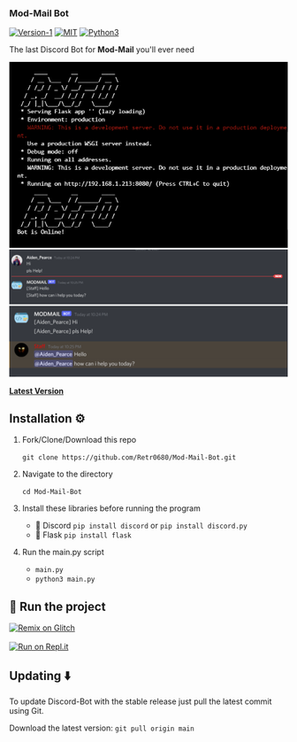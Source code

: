 ### Mod-Mail Bot

[![Version-1](https://img.shields.io/badge/Version-1-green)](https://github.com/Retr0680/Discord-Bot/)
[![MIT](https://img.shields.io/badge/License-MIT-blue)](https://img.shields.io/badge/License-MIT-blue)
[![Python3](https://img.shields.io/badge/Language-Python3-red)](https://img.shields.io/badge/Language-Python3-red)

 The last Discord Bot for **Mod-Mail** you'll ever need

<div align="left"><img src=".img/bot.png"></div><div align="center"><img src=".img/Demo.png"></div><div 
align="right"><img src=".img/demo 2.png"></div>

[**Latest Version**](https://github.com/Retr0680/Mod-Mail-Bot/releases)

## Installation ⚙️
1. Fork/Clone/Download this repo

    `git clone https://github.com/Retr0680/Mod-Mail-Bot.git`

2. Navigate to the directory

    `cd Mod-Mail-Bot`

3. Install these libraries before running the program
    - 📌 Discord `pip install discord` or `pip install discord.py`
    - 📌 Flask `pip install flask`

4. Run the main.py script

    * `main.py`
    * `python3 main.py`

## 💨 Run the project

[![Remix on Glitch](https://cdn.glitch.com/2703baf2-b643-4da7-ab91-7ee2a2d00b5b%2Fremix-button.svg)](https://glitch.com/edit/#!/import/github/Retr0680/Mod-Mail-Bot) <br><br>
[![Run on Repl.it](https://repl.it/badge/github/Retr0680/Mod-Mail-Bot)](https://repl.it/github/Retr0680/Mod-Mail-Bot)

## Updating ⬇️

To update Discord-Bot with the stable release just pull the latest commit using Git.

Download the latest version: `git pull origin main`
